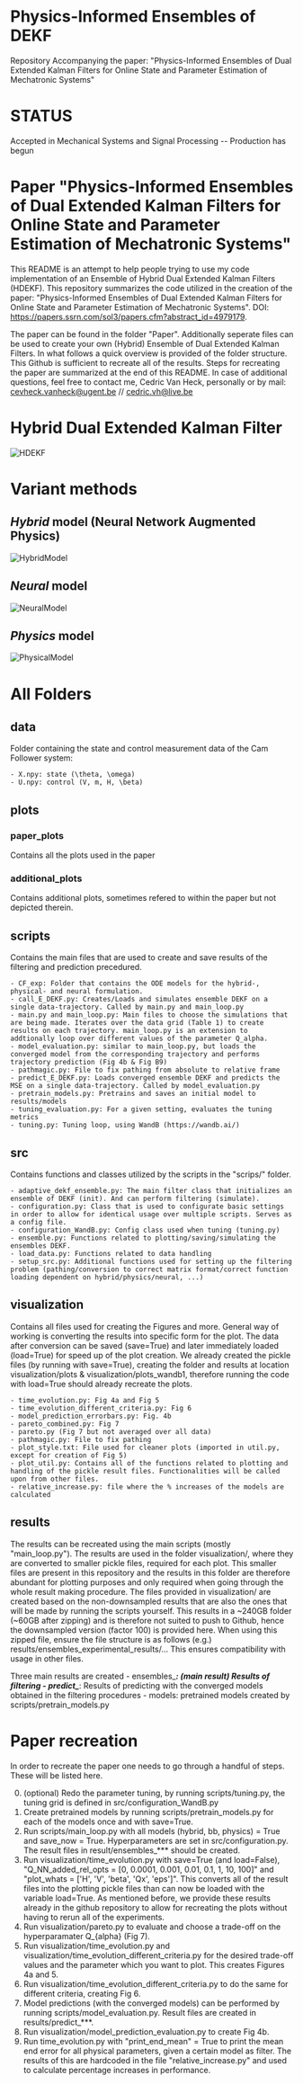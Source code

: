 # Physics-Informed Ensembles of DEKF
Repository Accompanying the paper: "Physics-Informed Ensembles of Dual Extended Kalman Filters for Online State and Parameter Estimation of Mechatronic Systems"

# STATUS
Accepted in Mechanical Systems and Signal Processing -- Production has begun

# Paper "Physics-Informed Ensembles of Dual Extended Kalman Filters for Online State and Parameter Estimation of Mechatronic Systems"

This README is an attempt to help people trying to use my code implementation of an Ensemble of Hybrid Dual Extended Kalman Filters (HDEKF). This repository summarizes the code utilized in the creation of the paper: "Physics-Informed Ensembles of Dual Extended Kalman Filters for Online State and Parameter Estimation of Mechatronic Systems".
DOI: https://papers.ssrn.com/sol3/papers.cfm?abstract_id=4979179. 

The paper can be found in the folder "Paper". Additionally seperate files can be used to create your own (Hybrid) Ensemble of Dual Extended Kalman Filters.
In what follows a quick overview is provided of the folder structure. This Github is sufficient to recreate all of the results. Steps for recreating the paper are summarized at the end of this README. In case of additional questions, feel free to contact me, Cedric Van Heck, personally or by mail: cevheck.vanheck@ugent.be // cedric.vh@live.be


# Hybrid Dual Extended Kalman Filter
![HDEKF](https://github.com/user-attachments/assets/ff0c9672-ce86-4eda-9cd3-338d5764ab2e)

# Variant methods
## _Hybrid_ model (Neural Network Augmented Physics)
![HybridModel](https://github.com/user-attachments/assets/20372f50-7368-472d-958f-3839fb91e34b)

## _Neural_ model
![NeuralModel](https://github.com/user-attachments/assets/a74b935d-cabf-4ae1-b4c6-0981962b42f5)

## _Physics_ model
![PhysicalModel](https://github.com/user-attachments/assets/716cc960-d405-40ad-b69d-49b3ada95778)

# All Folders

## data
Folder containing the state and control measurement data of the Cam Follower system:

	- X.npy: state (\theta, \omega)
	- U.npy: control (V, m, H, \beta)


## plots
### paper_plots
Contains all the plots used in the paper

### additional_plots
Contains additional plots, sometimes refered to within the paper but not depicted therein.
## scripts
Contains the main files that are used to create and save results of the filtering and prediction precedured.

	- CF_exp: Folder that contains the ODE models for the hybrid-, physical- and neural formulation.
	- call_E_DEKF.py: Creates/Loads and simulates ensemble DEKF on a single data-trajectory. Called by main.py and main_loop.py
	- main.py and main_loop.py: Main files to choose the simulations that are being made. Iterates over the data grid (Table 1) to create results on each trajectory. main_loop.py is an extension to addtionally loop over different values of the parameter Q_alpha.
	- model_evaluation.py: similar to main_loop.py, but loads the converged model from the corresponding trajectory and performs trajectory prediction (Fig 4b & Fig B9)
	- pathmagic.py: File to fix pathing from absolute to relative frame
	- predict_E_DEKF.py: Loads converged ensemble DEKF and predicts the MSE on a single data-trajectory. Called by model_evaluation.py
	- pretrain_models.py: Pretrains and saves an initial model to results/models
	- tuning_evaluation.py: For a given setting, evaluates the tuning metrics
	- tuning.py: Tuning loop, using WandB (https://wandb.ai/)

## src
Contains functions and classes utilized by the scripts in the "scrips/" folder.

	- adaptive_dekf_ensemble.py: The main filter class that initializes an ensemble of DEKF (init). And can perform filtering (simulate).
	- configuration.py: Class that is used to configurate basic settings in order to allow for identical usage over multiple scripts. Serves as a config file. 
	- configuration_WandB.py: Config class used when tuning (tuning.py)
	- ensemble.py: Functions related to plotting/saving/simulating the ensembles DEKF.
	- load_data.py: Functions related to data handling
	- setup_src.py: Additional functions used for setting up the filtering problem (pathing/conversion to correct matrix format/correct function loading dependent on hybrid/physics/neural, ...)
	
## visualization
Contains all files used for creating the Figures and more. General way of working is converting the results into specific form for the plot. The data after conversion can be saved (save=True) and later immediately loaded (load=True) for speed up of the plot creation. We already created the pickle files (by running with save=True), creating the folder and results at location visualization/plots & visualization/plots_wandb1, therefore running the code with load=True should already recreate the plots.

	- time_evolution.py: Fig 4a and Fig 5
	- time_evolution_different_criteria.py: Fig 6
	- model_prediction_errorbars.py: Fig. 4b
	- pareto_combined.py: Fig 7
	- pareto.py (Fig 7 but not averaged over all data)
	- pathmagic.py: File to fix pathing
	- plot_style.txt: File used for cleaner plots (imported in util.py, except for creation of Fig 5)
	- plot_util.py: Contains all of the functions related to plotting and handling of the pickle result files. Functionalities will be called upon from other files.
	- relative_increase.py: file where the % increases of the models are calculated

## results
The results can be recreated using the main scripts (mostly "main_loop.py"). The results are used in the folder visualization/, where they are converted to smaller pickle files, required for each plot. This smaller files are present in this repository and the results in this folder are therefore abundant for plotting purposes and only required when going through the whole result making procedure. The files provided in visualization/ are created based on the non-downsampled results that are also the ones that will be made by running the scripts yourself. This results in a ~240GB folder (~60GB after zipping) and is therefore not suited to push to Github, hence the downsampled version (factor 100) is provided here. When using this zipped file, ensure the file structure is as follows (e.g.) results/ensembles_experimental_results/... This ensures compatibility with usage in other files. 

Three main results are created
	- ensembles_***: (main result) Results of filtering 
	- predict_***: Results of predicting with the converged models obtained in the filtering procedures
	- models: pretrained models created by scripts/pretrain_models.py

# Paper recreation
In order to recreate the paper one needs to go through a handful of steps. These will be listed here.

0. (optional) Redo the parameter tuning, by running scripts/tuning.py, the tuning grid is defined in src/configuration_WandB.py
1. Create pretrained models by running scripts/pretrain_models.py for each of the models once and with save=True.
2. Run scripts/main_loop.py with all models (hybrid, bb, physics) = True and save_now = True. Hyperparameters are set in src/configuration.py. The result files in result/ensembles_*** should be created.
3. Run visualization/time_evolution.py with save=True (and load=False), "Q_NN_added_rel_opts = [0, 0.0001, 0.001, 0.01, 0.1, 1, 10, 100]" and "plot_whats = ['H', 'V', 'beta', 'Qx', 'eps']". This converts all of the result files into the plotting pickle files than can now be loaded with the variable load=True. As mentioned before, we provide these results already in the github repository to allow for recreating the plots without having to rerun all of the experiments. 
4. Run visualization/pareto.py to evaluate and choose a trade-off on the hyperparamater Q_{alpha} (Fig 7). 
5. Run visualization/time_evolution.py and visualization/time_evolution_different_criteria.py for the desired trade-off values and the parameter which you want to plot. This creates Figures 4a and 5.
6. Run visualization/time_evolution_different_criteria.py to do the same for different criteria, creating Fig 6.
7. Model predictions (with the converged models) can be performed by running scripts/model_evaluation.py. Result files are created in results/predict_***.
8. Run visualization/model_prediction_evaluation.py to create Fig 4b.
9. Run time_evolution.py with "print_end_mean" = True to print the mean end error for all physical parameters, given a certain model as filter. The results of this are hardcoded in the file "relative_increase.py" and used to calculate percentage increases in performance.
